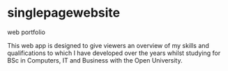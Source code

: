 # singlepagewebsite
web portfolio

This web app is designed to give viewers an overview of my skills and qualifications to which I have 
developed over the years whilst studying for BSc in Computers, IT and Business with the Open University.
